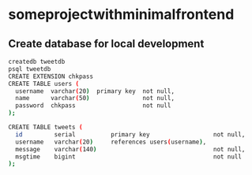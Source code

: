 # someprojectwithminimalfrontend

## Create database for local development

```bash
createdb tweetdb
psql tweetdb
CREATE EXTENSION chkpass
CREATE TABLE users (
  username  varchar(20)  primary key  not null,
  name      varchar(50)               not null,
  password  chkpass                   not null
);

CREATE TABLE tweets (
  id         serial          primary key                  not null,
  username   varchar(20)     references users(username),
  message    varchar(140)                                 not null,
  msgtime    bigint                                       not null
);
```
<!-- INSERT INTO users (username, name, password) VALUES ('Cameron', 'Knob', 'knobhead');

INSERT INTO tweets (username, message, msgtime) VALUES ('Cameron', 'I have left!', 246379863); -->
